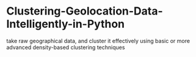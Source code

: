 # Clustering-Geolocation-Data-Intelligently-in-Python
take raw geographical data, and cluster it effectively using basic or more advanced density-based clustering techniques
